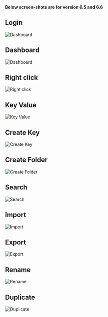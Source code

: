 **Below screen-shots are for version 6.5 and 6.6**

Login
--------
![Dashboard](https://i.imgur.com/LwQOSsg.png "Login")

Dashboard
--------
![Dashboard](https://i.imgur.com/pDBDbdV.png "Dashboard")

Right click
--------
![Right click](https://i.imgur.com/Kqfqi1f.png "Right click")

Key Value
--------
![Key Value](https://i.imgur.com/MfgXf6v.png "Key Value")

Create Key
--------
![Create Key](https://i.imgur.com/11T6PSR.png "Create Key")

Create Folder
--------
![Create Folder](https://i.imgur.com/SSMccG3.png "Create Folder")

Search 
-------
![Search](https://i.imgur.com/60g9Was.png "Search")

Import 
-------
![Import](https://i.imgur.com/8pevOdD.png "Import")

Export
-------
![Export](https://i.imgur.com/dfJX6P3.png "Export")

Rename
-------
![Rename](https://i.imgur.com/NWCqco0.png "Rename")

Duplicate
-------
![Duplicate](https://i.imgur.com/QH3ApxE.png "Duplicate")